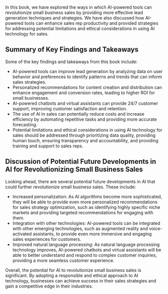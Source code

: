 

In this book, we have explored the ways in which AI-powered tools can revolutionize small business sales by providing more effective lead generation techniques and strategies. We have also discussed how AI-powered tools can enhance sales rep productivity and provided strategies for addressing potential limitations and ethical considerations in using AI technology for sales.

Summary of Key Findings and Takeaways
-------------------------------------

Some of the key findings and takeaways from this book include:

* AI-powered tools can improve lead generation by analyzing data on user behavior and preferences to identify patterns and trends that can inform sales strategies.
* Personalized recommendations for content creation and distribution can enhance engagement and conversion rates, leading to higher ROI for small businesses.
* AI-powered chatbots and virtual assistants can provide 24/7 customer support, improving customer satisfaction and retention.
* The use of AI in sales can potentially reduce costs and increase efficiency by automating repetitive tasks and providing more accurate forecasting.
* Potential limitations and ethical considerations in using AI technology for sales should be addressed through prioritizing data quality, providing human touch, ensuring transparency and accountability, and providing training and support to sales reps.

Discussion of Potential Future Developments in AI for Revolutionizing Small Business Sales
------------------------------------------------------------------------------------------

Looking ahead, there are several potential future developments in AI that could further revolutionize small business sales. These include:

* Increased personalization: As AI algorithms become more sophisticated, they will be able to provide even more personalized recommendations for sales strategy optimization, such as identifying highly specific niche markets and providing targeted recommendations for engaging with them.
* Integration with other technologies: AI-powered tools can be integrated with other emerging technologies, such as augmented reality and voice-activated assistants, to provide even more immersive and engaging sales experiences for customers.
* Improved natural language processing: As natural language processing technology improves, AI-powered chatbots and virtual assistants will be able to better understand and respond to complex customer inquiries, providing a more seamless customer experience.

Overall, the potential for AI to revolutionize small business sales is significant. By adopting a responsible and ethical approach to AI technology, businesses can achieve success in their sales strategies and gain a competitive edge in their industries.